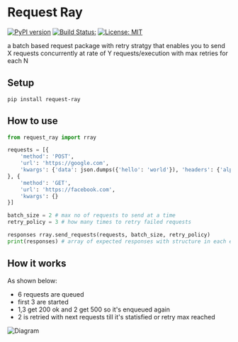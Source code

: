# Request Ray

[![PyPI version](https://badge.fury.io/py/request-ray.svg)](https://badge.fury.io/py/request-ray)
[![Build Status:](https://github.com/Kareem-Emad/request-ray/workflows/build/badge.svg)](https://github.com/Kareem-Emad/request-ray/actions)
[![License: MIT](https://img.shields.io/badge/License-MIT-yellow.svg)](https://opensource.org/licenses/MIT)


a batch based request package with retry stratgy that enables you to send X requests concurrently at rate of Y requests/execution with max retries for each N

## Setup

```shell
pip install request-ray
```

## How to use

```python
from request_ray import rray

requests = [{
    'method': 'POST',
    'url': 'https://google.com',
    'kwargs': {'data': json.dumps({'hello': 'world'}), 'headers': {'alpha': 'beta'}}
}, {
    'method': 'GET',
    'url': 'https://facebook.com',
    'kwargs': {}
}]

batch_size = 2 # max no of requests to send at a time
retry_policy = 3 # how many times to retry failed requests

responses rray.send_requests(requests, batch_size, retry_policy)
print(responses) # array of expected responses with structure in each element: {'index': 0, 'response': standard_response_object}
```

## How it works

As shown below:

- 6 requests are queued
- first 3 are started
- 1,3 get 200 ok and 2 get 500 so it's enqueued again
- 2 is retried with next requests till it's statisfied or retry max reached

![Diagram](./assets/diagram.png)
